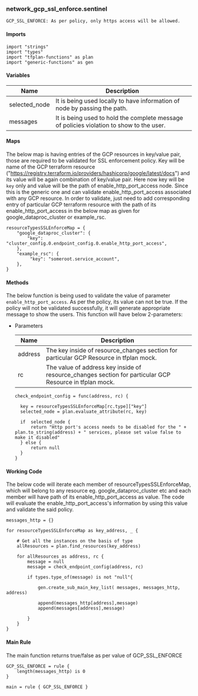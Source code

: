 ### network_gcp_ssl_enforce.sentinel
```
GCP_SSL_ENFORCE: As per policy, only https access will be allowed.
```

#### Imports
```
import "strings"
import "types"
import "tfplan-functions" as plan
import "generic-functions" as gen
```

#### Variables 
|Name|Description|
|----|-----|
|selected_node|It is being used locally to have information of node by passing the path.|
|messages|It is being used to hold the complete message of policies violation to show to the user.|

#### Maps
The below map is having entries of the GCP resources in key/value pair, those are required to be validated for SSL enforcement policy. Key will be name of the GCP terraform resource ("https://registry.terraform.io/providers/hashicorp/google/latest/docs") and its value will be again combination of key/value pair. Here now key will be ```key``` only and value will be the path of enable_http_port_access node. Since this is the generic one and can validate enable_http_port_access associated with any GCP resource. In order to validate, just need to add corresponding entry of particular GCP terraform resource with the path of its enable_http_port_access in the below map as given for google_dataproc_cluster or example_rsc.
```
resourceTypesSSLEnforceMap = {	
	"google_dataproc_cluster": {
		"key":   	"cluster_config.0.endpoint_config.0.enable_http_port_access",
	},
	"example_rsc": {
	     "key": "someroot.service_account",
	},
}
```

#### Methods
The below function is being used to validate the value of parameter ```enable_http_port_access```. As per the policy, its value can not be true. If the policy will not be validated successfully, it will generate appropriate message to show the users. This function will have below 2-parameters:

* Parameters

  |Name|Description|
  |----|-----|
  |address|The key inside of resource_changes section for particular GCP Resource in tfplan mock.|
  |rc|The value of address key inside of resource_changes section for particular GCP Resource in tfplan mock.|

  ```
  check_endpoint_config = func(address, rc) {

	key = resourceTypesSSLEnforceMap[rc.type]["key"]
	selected_node = plan.evaluate_attribute(rc, key)
	
	if  selected_node {
		return "Http port's access needs to be disabled for the " + plan.to_string(address) + " services, please set value false to make it disabled"
	} else {
		return null
	}
  }
  ```

#### Working Code
The below code will iterate each member of resourceTypesSSLEnforceMap, which will belong to any resource eg. google_dataproc_cluster etc and each member will have path of its enable_http_port_access as value. The code will evaluate the enable_http_port_access's information by using this value and validate the said policy.
```
messages_http = {}

for resourceTypesSSLEnforceMap as key_address, _ {
	
	# Get all the instances on the basis of type
	allResources = plan.find_resources(key_address)
	
	for allResources as address, rc {
		message = null
		message = check_endpoint_config(address, rc)

		if types.type_of(message) is not "null"{
			
			gen.create_sub_main_key_list( messages, messages_http, address)

			append(messages_http[address],message)
			append(messages[address],message)

		}
	}
}
```

#### Main Rule
The main function returns true/false as per value of GCP_SSL_ENFORCE 
```
GCP_SSL_ENFORCE = rule {
	length(messages_http) is 0
}

main = rule { GCP_SSL_ENFORCE }

